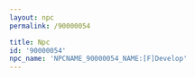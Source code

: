 ```yaml
---
layout: npc
permalink: /90000054

title: Npc
id: '90000054'
npc_name: 'NPCNAME_90000054_NAME:[F]Develop'
---
```

